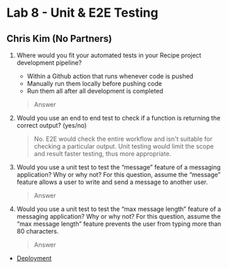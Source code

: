 # Lab 8 - Unit & E2E Testing 
## Chris Kim (No Partners)

1. Where would you fit your automated tests in your Recipe project development pipeline? 
   * Within a Github action that runs whenever code is pushed 
   * Manually run them locally before pushing code
   * Run them all after all development is completed
  
   > Answer

2. Would you use an end to end test to check if a function is returning the correct output? (yes/no)
   > No. E2E would check the entire workflow and isn't suitable for checking a particular output. Unit testing would limit the scope and result faster testing, thus more appropriate.

2. Would you use a unit test to test the “message” feature of a messaging application? Why or why not? For this question, assume the “message” feature allows a user to write and send a message to another user.
   > Answer 

3. Would you use a unit test to test the “max message length” feature of a messaging application? Why or why not? For this question, assume the “max message length” feature prevents the user from typing more than 80 characters.
   > Answer
    

- [Deployment](https://google.com)
